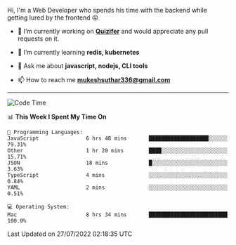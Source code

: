 Hi, I'm a Web Developer who spends his time with the backend while getting lured by the frontend 😜

- 🔭 I’m currently working on **[Quizifer](https://github.com/SutharMukesh/Quizifer/)** and would appreciate any pull requests on it.

- 🌱 I’m currently learning **redis, kubernetes**

- 💬 Ask me about **javascript, nodejs, CLI tools**

- 📫 How to reach me **mukeshsuthar336@gmail.com**

---
<!--START_SECTION:waka-->
![Code Time](http://img.shields.io/badge/Code%20Time-0%20secs-blue)

📊 **This Week I Spent My Time On** 

```text
💬 Programming Languages: 
JavaScript               6 hrs 48 mins       ███████████████████░░░░░░   79.31% 
Other                    1 hr 20 mins        ████░░░░░░░░░░░░░░░░░░░░░   15.71% 
JSON                     18 mins             █░░░░░░░░░░░░░░░░░░░░░░░░   3.63% 
TypeScript               4 mins              ░░░░░░░░░░░░░░░░░░░░░░░░░   0.84% 
YAML                     2 mins              ░░░░░░░░░░░░░░░░░░░░░░░░░   0.51%

💻 Operating System: 
Mac                      8 hrs 34 mins       █████████████████████████   100.0%

```


 Last Updated on 27/07/2022 02:18:35 UTC
<!--END_SECTION:waka-->
